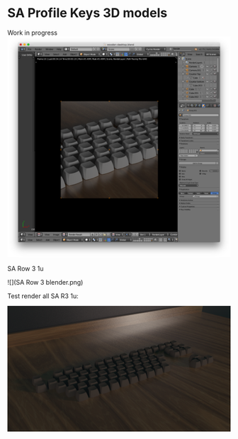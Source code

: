 # SA Profile Keys 3D models

Work in progress
![](blender-test-rendering.png)

SA Row 3 1u

![](SA Row 3 blender.png)

Test render all SA R3 1u:

![](test-render.png)
